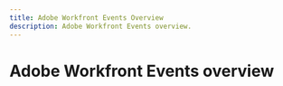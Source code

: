 ```yaml
---
title: Adobe Workfront Events Overview
description: Adobe Workfront Events overview.
---
```


# Adobe Workfront Events overview
